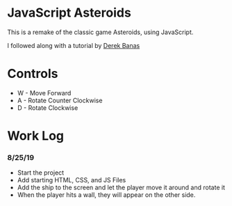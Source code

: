 # JavaScript Asteroids

This is a remake of the classic game Asteroids, using JavaScript.

I followed along with a tutorial by [Derek Banas](https://www.youtube.com/watch?v=HWuU5ly0taA&list=WL&index=5&t=605s)

# Controls

- W - Move Forward
- A - Rotate Counter Clockwise
- D - Rotate Clockwise

# Work Log

### 8/25/19

- Start the project
- Add starting HTML, CSS, and JS Files
- Add the ship to the screen and let the player move it around and rotate it
- When the player hits a wall, they will appear on the other side.
